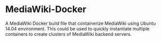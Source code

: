 # MediaWiki-Docker
A MediaWiki Docker build file that containerize MediaWiki using Ubuntu 14.04 environment. This could be used to quickly instantiate multiple containers to create clusters of MediaWiki backend servers.
